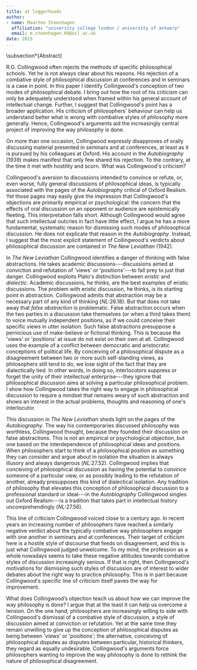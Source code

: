 ```yaml
---
title: at loggerheads
author:
- name: Maarten Steenhagen
  affiliation: "university college london / university of antwerp"
  email: m.steenhagen.09@ucl.ac.uk
date: 2015
...
```


\subsection*{Abstract}

R.G. Collingwood often rejects the methods of specific philosophical schools. Yet he is not always clear about his reasons. His rejection of a combative style of philosophical discussion at conferences and in seminars is a case in point. In this paper I identify Collingwood's conception of two modes of philosophical debate. I bring out how the root of his criticism can only be adequately understood when framed within his general account of intellectual change. Further, I suggest that Collingwood's point has a broader application. His criticism of philosophers' behaviour can help us understand better what is wrong with combative styles of philosophy more generally. Hence, Collingwood's arguments aid the increasingly central project of improving the way philosophy is done.

On more than one occasion, Collingwood expressly disapproves of orally discussing material presented in seminars and at conferences, at least as it is pursued by his colleagues at Oxford. His account in the _Autobiography_ (1939) makes manifest that only few shared his rejection. To the contrary, at the time it met with hostility and scorn. What was Collingwood's criticism?

Collingwood's aversion to discussions intended to convince or refute, or, even worse, fully general discussions of philosophical ideas, is typically associated with the pages of the _Autobiography_ critical of Oxford Realism. Yet  those pages may easily give the impression that Collingwood's objections are primarily empirical or psychological: the concern that the effects of oral discussion on an opponent or audience are epistemically fleeting. This interpretation falls short. Although Collingwood would agree that such intellectual outcries in fact have little effect, I argue he has a more fundamental, systematic reason for dismissing such modes of philosophical discussion. He does not explicate that reason in the _Autobiography_. Instead, I suggest that the most explicit statement of Collingwood's verdicts about philosophical discussion are contained in _The New Leviathan_ (1942).

In _The New Leviathan_ Collingwood identifies a danger of thinking with false abstractions. He takes academic discussions---discussions aimed at conviction and refutation of 'views' or 'positions'---to fall prey to just that danger. Collingwood exploits Plato's distinction between _eristic_ and _dialectic_. Academic discussions, he thinks, are the best examples of eristic discussions. The problem with eristic discussion, he thinks, is its starting point in abstraction. Collingwood admits that abstraction may be a necessary part of any kind of thinking (_NL_:26.18). But that does not take away that _false abstraction_ is problematic. False abstraction occurs when the two parties in a discussion take themselves (or when a third takes them) to voice mutually independent positions, as if we could conceive their specific views in utter isolation. Such false abstractions presuppose a pernicious use of make-believe or fictional thinking. This is because the 'views' or 'positions' at issue do not exist on their own at all. Collingwood uses the example of a conflict between democratic and aristocratic conceptions of political life. By conceiving of a philosophical dispute as a disagreement between two or more such self-standing views, as philosophers still tend to do, we lose sight of the fact that they are dialectically tied. In other words, in doing so, interlocutors suppress or forget the unity of their intellectual enterprise---they ignore that philosophical discussion aims at solving a particular philosophical problem. I show how Collingwood takes the right way to engage in philosophical discussion to require a mindset that remains weary of such abstraction and shows an interest in the actual problems, thoughts and reasoning of one's interlocutor.

This discussion in _The New Leviathan_ sheds light on the pages of the _Autobiography_. The way his contemporaries discussed philosophy was worthless, Collingwood thought, because they founded their discussion on false abstractions. This is not an empirical or psychological objection, but one based on the interdependence of philosophical ideas and positions. When philosophers start to think of a philosophical position as something they can consider and argue about in isolation the situation is always illusory and always dangerous (_NL_:27.52). Collingwood implies that conceiving of philosophical discussion as having the potential to convince someone of a particular view, or as possibly leading to the refutation of another, already presupposes this kind of dialectical isolation. Any tradition of philosophy that elevates this conception of philosophical discussion to a professional standard or ideal---in the _Autobiography_ Collingwood singles out Oxford Realism---is a tradition that takes part in intellectual history uncomprehendingly (_NL_:27.56).

This line of criticism Collingwood voiced close to a century ago. In recent years an increasing number of philosophers have reached a similarly negative verdict about the typically combative way philosophers engage with one another in seminars and at conferences. Their target of criticism here is a hostile style of discourse that feeds on disagreement, and this is just what Collingwood judged unwelcome. To my mind, the profession as a whole nowadays seems to take these negative attitudes towards combative styles of discussion  increasingly serious. If that is right, then Collingwood's motivations for dismissing such styles of discussion are of interest to wider debates about the right way to practice philosophy. This is in part because Collingwood's specific line of criticism itself paves the way for improvement.

What does Collingwood’s objection teach us about how we can improve the way philosophy is done? I argue that at the least it can help us overcome a tension. On the one hand, philosophers are increasingly willing to side with Collingwood's dismissal of a combative style of discussion, a style of discussion aimed at conviction or refutation. Yet at the same time they remain unwilling to give up the conception of philosophical disputes as being between 'views' or 'positions'; the alternative, conceiving of philosophical disputes as disputes between particular, historical thinkers, they regard as equally undesirable. Collingwood's arguments force philosophers wanting to improve the way philosophy is done to rethink the nature of philosophical disagreement.

